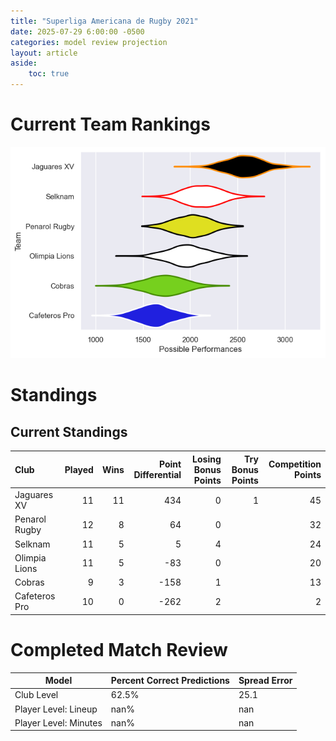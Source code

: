 ```yaml
---  
title: "Superliga Americana de Rugby 2021"  
date: 2025-07-29 6:00:00 -0500  
categories: model review projection  
layout: article  
aside:  
    toc: true  
---
```

# Current Team Rankings


![Club Rankings](plots/rankings_Superliga_Americana_de_Rugby_2021.png)
# Standings

## Current Standings


| Club          |   Played |   Wins |   Point Differential |   Losing Bonus Points |   Try Bonus Points |   Competition Points |
|:--------------|---------:|-------:|---------------------:|----------------------:|-------------------:|---------------------:|
| Jaguares XV   |       11 |     11 |                  434 |                     0 |                  1 |                   45 |
| Penarol Rugby |       12 |      8 |                   64 |                     0 |                    |                   32 |
| Selknam       |       11 |      5 |                    5 |                     4 |                    |                   24 |
| Olimpia Lions |       11 |      5 |                  -83 |                     0 |                    |                   20 |
| Cobras        |        9 |      3 |                 -158 |                     1 |                    |                   13 |
| Cafeteros Pro |       10 |      0 |                 -262 |                     2 |                    |                    2 |



# Completed Match Review


| Model | Percent Correct Predictions | Spread Error |
| ------ | ------ | ------ |
| Club Level | 62.5% | 25.1 |
| Player Level: Lineup | nan% | nan |
| Player Level: Minutes | nan% | nan |

